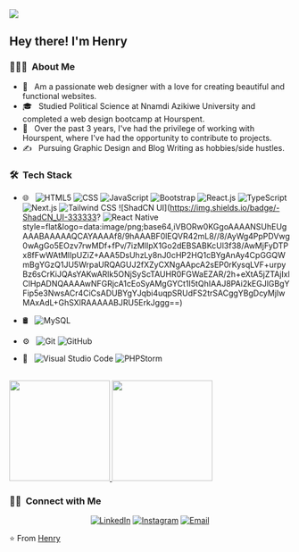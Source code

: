<img src="https://raw.githubusercontent.com/Henryking98/Henryking98/master/assets/Henry%King%20Banner.png">

<h2> Hey there! I'm Henry</h2>

<h3> 👨🏻‍💻 &nbsp;About Me </h3>

- 🤔 &nbsp; Am a passionate web designer with a love for creating beautiful and functional websites.
- 🎓 &nbsp; Studied Political Science at Nnamdi Azikiwe University and completed a web design bootcamp at Hourspent.
- 💼 &nbsp; Over the past 3 years, I've had the privilege of working with Hourspent, where I've had the opportunity to contribute to projects.
- ✍️ &nbsp; Pursuing Graphic Design and Blog Writing as hobbies/side hustles.

<h3> 🛠 &nbsp;Tech Stack</h3>

- 🌐 &nbsp;
  ![HTML5](https://img.shields.io/badge/-HTML5-333333?style=flat&logo=HTML5)
  ![CSS](https://img.shields.io/badge/-CSS-333333?style=flat&logo=CSS3&logoColor=1572B6)
  ![JavaScript](https://img.shields.io/badge/-JavaScript-333333?style=flat&logo=javascript)
  ![Bootstrap](https://img.shields.io/badge/-Bootstrap-333333?style=flat&logo=bootstrap&logoColor=563D7C)
  ![React.js](https://img.shields.io/badge/-React-333333?style=flat&logo=react)
  ![TypeScript](https://img.shields.io/badge/-TypeScript-333333?style=flat&logo=typescript)
  ![Next.js](https://img.shields.io/badge/-Next.js-333333?style=flat&logo=next.js)
  ![Tailwind CSS](https://img.shields.io/badge/-Tailwind_CSS-333333?style=flat&logo=tailwind-css)
  ![ShadCN UI](https://img.shields.io/badge/-ShadCN_UI-333333?
  ![React Native](https://img.shields.io/badge/-React%20Native-333333?style=flat&logo=react&logoColor=61DAFB)  style=flat&logo=data:image/png;base64,iVBORw0KGgoAAAANSUhEUgAAABAAAAAQCAYAAAAf8/9hAAABF0lEQVR42mL8//8/AyWg4PpPDVwg0wAgGo5EOzv7rwMDf+fPv/7izMlIpX1Go2dEBSABKcUl3f38/AwMjFyDTPx8fFwWAtMlIpUZiZ+AAA5DsUhzLy8nJ0cHP2HQ1cBYgAnAy4CpGGQWmBgYGzQ1JU5WrpaURQAGUJ2fXZyCXNgAApcA2sEP0rKysqLVF+urpyBz6sCrKiJQAsYAKwARlk5ONjSyScTAUHR0FGWaEZAR/2h+eXtA5jZTAjIxlClHpADNQAAAAwNFGRjcA1cEoSyAMgGYCt1I5tQhIAAJ8PAi2kEGJlGBgYFip5e3NwsACr4CiCsADUBYgYJqbi4uqpSRUdFS2trSACggYBgDcyMjIwMAxAdL+GhSXlRAAAAABJRU5ErkJggg==)

  
- 🛢 &nbsp;
  ![MySQL](https://img.shields.io/badge/-MySQL-333333?style=flat&logo=mysql)
- ⚙️ &nbsp;
  ![Git](https://img.shields.io/badge/-Git-333333?style=flat&logo=git)
  ![GitHub](https://img.shields.io/badge/-GitHub-333333?style=flat&logo=github)
- 🔧 &nbsp;
  ![Visual Studio Code](https://img.shields.io/badge/-Visual%20Studio%20Code-333333?style=flat&logo=visual-studio-code&logoColor=007ACC)
  ![PHPStorm](https://img.shields.io/badge/-PHPStorm-333333?style=flat)
  
<br/>
 
<a href="https://github.com/Henryking98/">
  <img height="180em" src="https://github-readme-stats.vercel.app/api?username=Henryking98&theme=buefy&show_icons=true" />
  <img height="180em" src="https://github-readme-stats.vercel.app/api/top-langs/?username=Henryking98&theme=buefy&layout=compact" />
</a>

<br/>

<h3> 🤝🏻 &nbsp;Connect with Me </h3>

<p align="center">
<a href="https://www.linkedin.com/in/chinwendu-uzodinma/"><img alt="LinkedIn" src="https://img.shields.io/badge/LinkedIn-%20Henry%20King-blue?style=flat-square&logo=linkedin"></a>
<a href="https://www.instagram.com/uzodinmachinwendu/"><img alt="Instagram" src="https://img.shields.io/badge/Instagram-Uzodinma-blue?style=flat-square&logo=instagram"></a>
<a href="Chinwenduuzodinma@gmail.com"><img alt="Email" src="https://img.shields.io/badge/Email-chinwenduuzodinma@gmmail-blue?style=flat-square&logo=gmail"></a>
</p>

⭐️ From [Henry](https://github.com/Henryking98/)
